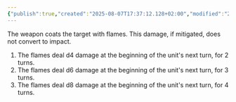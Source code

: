 ```yaml
---
{"publish":true,"created":"2025-08-07T17:37:12.128+02:00","modified":"2025-08-07T18:41:46.953+02:00","cssclasses":""}
---
```


The weapon coats the target with flames. This damage, if mitigated, does not convert to impact.
1. The flames deal d4 damage at the beginning of the unit's next turn, for 2 turns.
2. The flames deal d6 damage at the beginning of the unit's next turn, for 3 turns.
3. The flames deal d8 damage at the beginning of the unit's next turn, for 4 turns.
